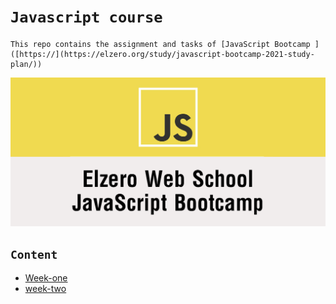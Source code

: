 # `Javascript course` 

```
This repo contains the assignment and tasks of [JavaScript Bootcamp ]([https://](https://elzero.org/study/javascript-bootcamp-2021-study-plan/)) 
```

![logo](Elzero.png)

## `Content`
- [Week-one](week-1(Intro)/)
- [week-two](week-2(data%20Types)/)